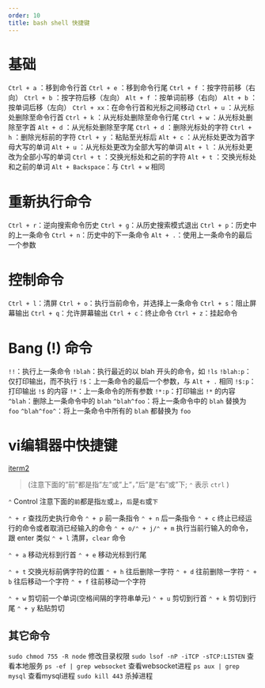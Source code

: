 ```yaml
---
order: 10
title: bash shell 快捷键
---
```

# 基础

`Ctrl + a` ：移到命令行首
`Ctrl + e` ：移到命令行尾
`Ctrl + f` ：按字符前移（右向）
`Ctrl + b` ：按字符后移（左向）
`Alt + f` ：按单词前移（右向）
`Alt + b` ：按单词后移（左向）
`Ctrl + xx`：在命令行首和光标之间移动
`Ctrl + u` ：从光标处删除至命令行首
`Ctrl + k` ：从光标处删除至命令行尾
`Ctrl + w` ：从光标处删除至字首
`Alt + d` ：从光标处删除至字尾
`Ctrl + d` ：删除光标处的字符
`Ctrl + h` ：删除光标前的字符
`Ctrl + y` ：粘贴至光标后
`Alt + c` ：从光标处更改为首字母大写的单词
`Alt + u` ：从光标处更改为全部大写的单词
`Alt + l` ：从光标处更改为全部小写的单词
`Ctrl + t` ：交换光标处和之前的字符
`Alt + t` ：交换光标处和之前的单词
`Alt + Backspace`：与 `Ctrl + w` 相同

# 重新执行命令
`Ctrl + r`：逆向搜索命令历史
`Ctrl + g`：从历史搜索模式退出
`Ctrl + p`：历史中的上一条命令
`Ctrl + n`：历史中的下一条命令
`Alt + .`：使用上一条命令的最后一个参数

# 控制命令
`Ctrl + l`：清屏
`Ctrl + o`：执行当前命令，并选择上一条命令
`Ctrl + s`：阻止屏幕输出
`Ctrl + q`：允许屏幕输出
`Ctrl + c`：终止命令
`Ctrl + z`：挂起命令

# Bang (!) 命令
`!!`：执行上一条命令
`!blah`：执行最近的以 blah 开头的命令，如 `!ls`
`!blah:p`：仅打印输出，而不执行
`!$`：上一条命令的最后一个参数，与 `Alt + .` 相同
`!$:p`：打印输出 `!$` 的内容
`!*`：上一条命令的所有参数
`!*:p`：打印输出 `!*` 的内容
`^blah`：删除上一条命令中的 `blah`
`^blah^foo`：将上一条命令中的 `blah` 替换为 `foo`
`^blah^foo^`：将上一条命令中所有的 `blah` 都替换为 `foo`


# vi编辑器中快捷键

[iterm2](http://www.iterm2.cn/)

> (注意下面的”前”都是指”左”或”上”，”后”是”右”或”下; `⌃` 表示 `ctrl` )


`⌃` Control
注意下面的`前`都是指`左`或`上`，`后`是`右`或`下`

`⌃ + r` 查找历史执行命令
`⌃ + p` 前一条指令
`⌃ + n` 后一条指令
`⌃ + c` 终止已经运行的命令或者取消已经输入的命令
`⌃ + o/⌃ + j/⌃ + m` 执行当前行输入的命令，跟 enter 类似
`⌃ + l` 清屏，`clear` 命令

`⌃ + a` 移动光标到行首
`⌃ + e` 移动光标到行尾

`⌃ + t` 交换光标前俩字符的位置
`⌃ + h` 往后删除一字符
`⌃ + d` 往前删除一字符
`⌃ + b` 往后移动一个字符
`⌃ + f` 往前移动一个字符

`⌃ + w` 剪切前一个单词(空格间隔的字符串单元)
`⌃ + u` 剪切到行首
`⌃ + k` 剪切到行尾
`⌃ + y` 粘贴剪切

## 其它命令

`sudo chmod 755 -R node` 修改目录权限
`sudo lsof -nP -iTCP -sTCP:LISTEN` 查看本地服务
`ps -ef | grep websocket` 查看websocket进程
`ps aux | grep mysql` 查看mysql进程
`sudo kill 443` 杀掉进程
